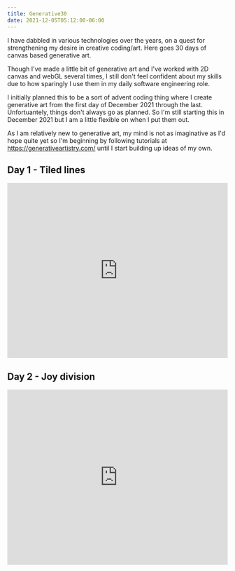 ```yaml
---
title: Generative30
date: 2021-12-05T05:12:00-06:00
---
```


I have dabbled in various technologies over the years, on a quest for strengthening
my desire in creative coding/art. Here goes 30 days of canvas based generative art.
<!--more-->

Though I've made a little bit of generative art and I've worked with 2D canvas and webGL
several times, I still don't feel confident about my skills due to how sparingly
I use them in my daily software engineering role.

I initially planned this to be a sort of advent coding thing where I create generative
art from the first day of December 2021 through the last. Unfortuantely, things don't always
go as planned. So I'm still starting this in December 2021 but I am a little flexible
on when I put them out.

As I am relatively new to generative art, my mind is not as imaginative as I'd hope quite yet
so I'm beginning by following tutorials at https://generativeartistry.com/ until I start
building up ideas of my own.

## Day 1 - Tiled lines

<iframe height="400" style="width: 100%;" scrolling="no" title="Tiled Lines" src="https://codepen.io/josephrexme/embed/preview/vYeLedb?default-tab=result&theme-id=39976" frameborder="no" loading="lazy" allowtransparency="true" allowfullscreen="true">
  See the Pen <a href="https://codepen.io/josephrexme/pen/vYeLedb">
  Tiled Lines</a> by Joseph Rex (<a href="https://codepen.io/josephrexme">@josephrexme</a>)
  on <a href="https://codepen.io">CodePen</a>.
</iframe>

## Day 2 - Joy division

<iframe height="400" style="width: 100%;" scrolling="no" title="Joy Division" src="https://codepen.io/josephrexme/embed/preview/wvrGpZY?default-tab=result&theme-id=39976" frameborder="no" loading="lazy" allowtransparency="true" allowfullscreen="true">
  See the Pen <a href="https://codepen.io/josephrexme/pen/wvrGpZY">
  Joy Division</a> by Joseph Rex (<a href="https://codepen.io/josephrexme">@josephrexme</a>)
  on <a href="https://codepen.io">CodePen</a>.
</iframe>
